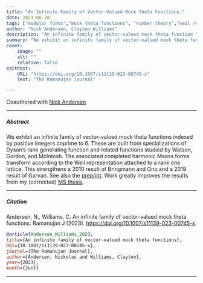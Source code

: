 ```yaml
---
title: "An Infinite Family of Vector-Valued Mock Theta Functions." 
date: 2023-06-20
tags: ["modular forms","mock theta functions", "number theory","weil representation", "maass forms"]
author: "Nick Andersen, Clayton Williams"
description: "An infinite family of vector-valued mock theta function transforming according to the Weil representation" 
summary: "We exhibit an infinite family of vector-valued mock theta functions indexed by positive integers coprime to 6, improving results from Bringmann and Ono as well as Garvan." 
cover:
    image: ""
    alt: ""
    relative: false
editPost:
    URL: "https://doi.org/10.1007/s11139-023-00745-x"
    Text: "The Ramanujan Journal"

---
```

Coauthored with [Nick Andersen](https://www.google.com/url?q=https%3A%2F%2Fmath.byu.edu%2F~nick%2F&sa=D)


---

##### Abstract

We exhibit an infinite family of vector-valued mock theta functions indexed by positive integers coprime to 6. These are built from specializations of Dyson’s rank generating function and related functions studied by Watson, Gordon, and McIntosh. The associated completed harmonic Maass forms transform according to the Weil representation attached to a rank one lattice. This strengthens a 2010 result of Bringmann and Ono and a 2019 result of Garvan. See also the [preprint](https://arxiv.org/abs/2212.08574). Work greatly improves the results from my (corrected) [MS thesis](content/papers/hecke-relns/msthesis.pdf).

----

##### Citation
Andersen, N., Williams, C. An infinite family of vector-valued mock theta functions. Ramanujan J (2023). https://doi.org/10.1007/s11139-023-00745-x.

```BibTeX
@article{Andersen_Williams_2023,
title={An infinite family of vector-valued mock theta functions},
DOI={10.1007/s11139-023-00745-x},
journal={The Ramanujan Journal},
author={Andersen, Nickolas and Williams, Clayton},
year={2023},
month={Jun}} 
```

---


